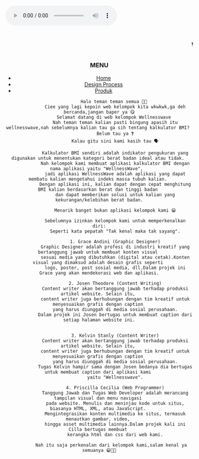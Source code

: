 <!DOCTYPE html>
<html lang="en">
<head>
    <meta charset="UTF-8">
    <meta name="viewport" content="width=device-width, initial-scale=1.0">
    <title>Parallax Example</title>
    <link rel="stylesheet" href="kode.css">
</head>
<body>
    <div class="parallax-container page1">
        <audio controls autoplay src="bt.mp3"> </audio>
        <div class="content">
            <h1> <marquee> Wellnesswave </marquee> </h1> 
            <header>
                <nav>
                    <div class="KLIK"><h3>MENU</h3></div>
                    <div class="menu">
                        <ul>
                            <li><a href="indeks.html">Home</a></li>
                            <li><a href="DP.html">Design Process</a></li>
                            <li><a href="produk.html">Produk</a></li>
                        </ul>
                
                Halo teman teman semua 👋🏻 
                Ciee yang lagi kepoin web kelompok kita wkwkwk,ga deh bercanda,jangan baper ya 😋
                Selamat datang di web kelompok Wellnesswave 
                Nah teman teman kalian pasti bingung apasih itu wellnesswave,nah sebelumnya kalian tau ga sih tentang kalkulator BMI? 
                Belum tau ya ❓
                Kalau gitu sini kami kasih tau 🗣️
           
                Kalkulator BMI sendiri adalah indikator pengukuran yang digunakan untuk menentukan kategori berat badan ideal atau tidak. 
                Nah kelompok kami membuat aplikasi kalkulator BMI dengan nama aplikasi yaitu "WellnessWave",  
                jadi aplikasi WellnessWave adalah aplikasi yang dapat membatu kalian mengetahui indeks massa tubuh kalian. 
                Dengan aplikasi ini, kalian dapat dengan cepat menghitung BMI kalian berdasarkan berat dan tinggi badan 
                dan dapat memberikan solusi untuk kalian yang kekurangan/kelebihan berat badan.
                  
                Menarik banget bukan aplikasi kelompok kami 😁
           
                Sebelumnya izinkan kelompok kami untuk memperkenalkan diri:
                Seperti kata pepatah "Tak kenal maka tak sayang".
            
                1. Grace Andini (Graphic Designer)
                Graphic Designer adalah profesi di industri kreatif yang bertanggung jawab untuk membuat konten visual 
                sesuai media yang dibutuhkan (digital atau cetak).Konten visual yang dimaksud adalah desain grafis seperti 
                logo, poster, post sosial media, dll.Dalam projek ini Grace yang akan mendekorasi web dan aplikasi.
        
                2. Josen Theodore (Content Writing)
                Content writer akan bertanggung jawab terhadap produksi artikel website. Selain itu, 
                content writer juga berhubungan dengan tim kreatif untuk menyesuaikan grafis dengan caption 
                yang harus diunggah di media sosial perusahaan.
                Dalam projek ini Josen bertugas untuk membuat caption dari setiap halaman website ini.
        
        
                3. Kelvin Stanly (Content Writer)
                Content writer akan bertanggung jawab terhadap produksi artikel website. Selain itu, 
                content writer juga berhubungan dengan tim kreatif untuk menyesuaikan grafis dengan caption 
                yang harus diunggah di media sosial perusahaan.
                Tugas Kelvin hampir sama dengan Josen bedanya dia bertugas untuk membuat caption dari aplikasi kami 
                yaitu "Wellnesswave".
        
                4. Priscilla Cecilia (Web Programmer)
                Tanggung Jawab dan Tugas Web Developer adalah merancang tampilan visual dan menu navigasi 
                pada website. Menulis dan meninjau kode untuk situs, biasanya HTML, XML, atau JavaScript. 
                Mengintegrasikan konten multimedia ke situs, termasuk menautkan gambar, video, 
                hingga asset multimedia lainnya.Dalam projek kali ini Cilla bertugas membuat 
                kerangka html dan css dari web kami.
        
             Nah itu saja perkenalan dari kelompok kami,salam kenal ya semuanya 😁👊🏻
           
          
</body>
</html>
